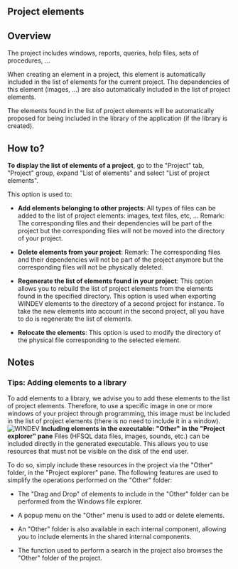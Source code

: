 


## Project elements 
			



<a name="NOTE1"></a>
<a name="NOTE1_1"></a>


## Overview
<a name="overview_ELTTEXTE000126"></a>
The project includes windows, reports, queries, help files, sets of procedures, ...

When creating an element in a project, this element is automatically included in the list of elements for the current project. The dependencies of this element (images, ...) are also automatically included in the list of project elements.

The elements found in the list of project elements will be automatically proposed for being included in the library of the application (if the library is created).

<a name="NOTE2"></a>
<a name="NOTE2_1"></a>


## How to?
<a name="how_ELTTEXTE000150"></a>
**To display the list of elements of a project**, go to the "Project" tab, "Project" group, expand "List of elements" and select "List of project elements".

This option is used to:

- **Add elements belonging to other projects**: 
	All types of files can be added to the list of project elements: images, text files, etc, ...
	Remark: The corresponding files and their dependencies will be part of the project but the corresponding files will not be moved into the directory of your project.

- **Delete elements from your project**:
	Remark: The corresponding files and their dependencies will not be part of the project anymore but the corresponding files will not be physically deleted.

- **Regenerate the list of elements found in your project**:
	This option allows you to rebuild the list of project elements from the elements found in the specified directory. This option is used when exporting WINDEV elements to the directory of a second project for instance. To take the new elements into account in the second project, all you have to do is regenerate the list of elements.

- **Relocate the elements**: 
	This option is used to modify the directory of the physical file corresponding to the selected element. 




<a name="NOTE3"></a>
<a name="NOTE3_1"></a>


## Notes
<a name="notes_ELTTEXTE000174"></a>


### Tips: Adding elements to a library
<a name="tips_adding_elements_library_ELTPARAGRAPHE000058"></a>

To add elements to a library, we advise you to add these elements to the list of project elements. Therefore, to use a specific image in one or more windows of your project through programming, this image must be included in the list of project elements (there is no need to include it in a window).
<a name="NOTE3_2"></a>
![WINDEV](https://doc.pcsoft.fr/ext/images/us/WD.png) **Including elements in the executable: "Other" in the "Project explorer" pane**
Files (HFSQL data files, images, sounds, etc.) can be included directly in the generated executable. This allows you to use resources that must not be visible on the disk of the end user. 

To do so, simply include these resources in the project via the "Other" folder, in the "Project explorer" pane. 
The following features are used to simplify the operations performed on the "Other" folder: 

- The "Drag and Drop" of elements to include in the "Other" folder can be performed from the Windows file explorer. 

- A popup menu on the "Other" menu is used to add or delete elements. 

- An "Other" folder is also available in each internal component, allowing you to include elements in the shared internal components. 

- The function used to perform a search in the project also browses the "Other" folder of the project. 





